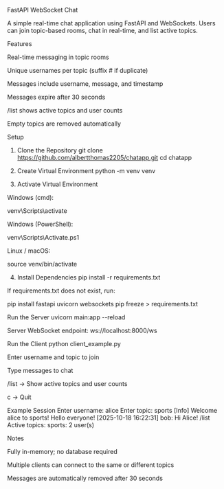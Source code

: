 FastAPI WebSocket Chat

A simple real-time chat application using FastAPI and WebSockets. Users can join topic-based rooms, chat in real-time, and list active topics.

Features

Real-time messaging in topic rooms

Unique usernames per topic (suffix # if duplicate)

Messages include username, message, and timestamp

Messages expire after 30 seconds

/list shows active topics and user counts

Empty topics are removed automatically

Setup
1. Clone the Repository
git clone https://github.com/albertthomas2205/chatapp.git
cd chatapp

2. Create Virtual Environment
python -m venv venv

3. Activate Virtual Environment

Windows (cmd):

venv\Scripts\activate


Windows (PowerShell):

venv\Scripts\Activate.ps1


Linux / macOS:

source venv/bin/activate

4. Install Dependencies
pip install -r requirements.txt


If requirements.txt does not exist, run:

pip install fastapi uvicorn websockets
pip freeze > requirements.txt

Run the Server
uvicorn main:app --reload


Server WebSocket endpoint: ws://localhost:8000/ws

Run the Client
python client_example.py


Enter username and topic to join

Type messages to chat

/list → Show active topics and user counts

c → Quit

Example Session
Enter username: alice
Enter topic: sports
[Info] Welcome alice to sports!
Hello everyone!
[2025-10-18 16:22:31] bob: Hi Alice!
/list
Active topics:
  sports: 2 user(s)

Notes

Fully in-memory; no database required

Multiple clients can connect to the same or different topics

Messages are automatically removed after 30 seconds
